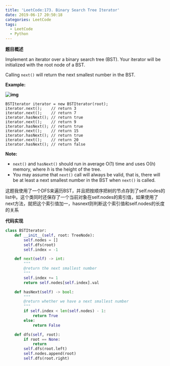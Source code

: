 ```yaml
---
title: 'LeetCode:173. Binary Search Tree Iterator'
date: 2019-06-17 20:50:18
categories: LeetCode
tags:
  - LeetCode
  - Python
---
```


**题目概述**

Implement an iterator over a binary search tree (BST). Your iterator will be initialized with the root node of a BST.

Calling `next()` will return the next smallest number in the BST.

 



**Example:**

**![img](https://assets.leetcode.com/uploads/2018/12/25/bst-tree.png)**

```
BSTIterator iterator = new BSTIterator(root);
iterator.next();    // return 3
iterator.next();    // return 7
iterator.hasNext(); // return true
iterator.next();    // return 9
iterator.hasNext(); // return true
iterator.next();    // return 15
iterator.hasNext(); // return true
iterator.next();    // return 20
iterator.hasNext(); // return false
```

 

**Note:**

- `next()` and `hasNext()` should run in average O(1) time and uses O(*h*) memory, where *h* is the height of the tree.
- You may assume that `next()` call will always be valid, that is, there will be at least a next smallest number in the BST when `next()` is called.

<!--more-->

这题我使用了一个DFS来遍历BST，并且把按顺序把树的节点存到了self.nodes的list中。这个类同时还保存了一个当前对象在self.nodes的索引值，如果使用了next方法，就把这个索引值加一，hasnext则判断这个索引值和self.nodes的长度的关系

**代码实现**

```python
class BSTIterator:
    def __init__(self, root: TreeNode):
        self.nodes = []
        self.dfs(root)
        self.index = -1

    def next(self) -> int:
        """
        @return the next smallest number
        """
        self.index += 1
        return self.nodes[self.index].val

    def hasNext(self) -> bool:
        """
        @return whether we have a next smallest number
        """
        if self.index < len(self.nodes) - 1:
            return True
        else:
            return False

    def dfs(self, root):
        if root == None:
            return
        self.dfs(root.left)
        self.nodes.append(root)
        self.dfs(root.right)


```

